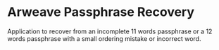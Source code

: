 # Arweave Passphrase Recovery

Application to recover from an incomplete 11 words passphrase or a 12 words passphrase with a small ordering mistake or incorrect word.